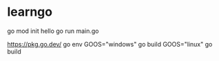 # learngo
go mod init hello
go run main.go
 
 https://pkg.go.dev/
go env
GOOS="windows" go build
GOOS="linux" go build
